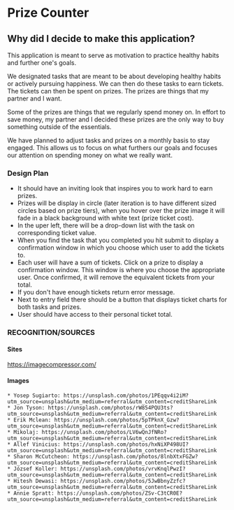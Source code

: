 Prize Counter
=========
## Why did I decide to make this application?

This application is meant to serve as motivation to practice healthy habits and further one's goals.

We designated tasks that are meant to be about developing healthy habits or actively pursuing happiness. We can then do these tasks to earn tickets. The tickets can then be spent on prizes. The prizes are things that my partner and I want.

Some of the prizes are things that we regularly spend money on. In effort to save money, my partner and I decided these prizes are the only way to buy something outside of the essentials.

We have planned to adjust tasks and prizes on a monthly basis to stay engaged. This allows us to focus on what furthers our goals and focuses our attention on spending money on what we really want.

### Design Plan 
* It should have an inviting look that inspires you to work hard to earn prizes.
* Prizes will be display in circle (later iteration is to have different sized circles based on prize tiers), when you hover over the prize image it will fade in a black background with white text (prize ticket cost).
* In the uper left, there will be a drop-down list with the task on corresponding ticket value. 
* When you find the task that you completed you hit submit to display a confirmation window in which you choose which user to add the tickets to. 
* Each user will have a sum of tickets. Click on a prize to display a confirmation window. This window is where you choose the appropriate user. Once confirmed, it will remove the equivalent tickets from your total. 
* If you don't have enough tickets return error message. 
* Next to entry field there should be a button that displays ticket charts for both tasks and prizes.
* User should have access to their personal ticket total.

### RECOGNITION/SOURCES
#### Sites
  https://imagecompressor.com/
#### Images
    * Yosep Sugiarto: https://unsplash.com/photos/1PEqqv4i2iM?utm_source=unsplash&utm_medium=referral&utm_content=creditShareLink
    * Jon Tyson: https://unsplash.com/photos/rW854PQU3ts?utm_source=unsplash&utm_medium=referral&utm_content=creditShareLink
    * Erik Mclean: https://unsplash.com/photos/5pTPknX_Gzw?utm_source=unsplash&utm_medium=referral&utm_content=creditShareLink
    * Mikolaj: https://unsplash.com/photos/LV6wQnJfNRo?utm_source=unsplash&utm_medium=referral&utm_content=creditShareLink
    * Allef Vinicius: https://unsplash.com/photos/hxNiXP498UI?utm_source=unsplash&utm_medium=referral&utm_content=creditShareLink
    * Sharon McCutcheon: https://unsplash.com/photos/8lnbXtxFGZw?utm_source=unsplash&utm_medium=referral&utm_content=creditShareLink
    * József Koller: https://unsplash.com/photos/vrvKnqlPwzI?utm_source=unsplash&utm_medium=referral&utm_content=creditShareLink
    * Hitesh Dewasi: https://unsplash.com/photos/5JwBbnyZzfc?utm_source=unsplash&utm_medium=referral&utm_content=creditShareLink
    * Annie Spratt: https://unsplash.com/photos/ZSv-C3tCR0E?utm_source=unsplash&utm_medium=referral&utm_content=creditShareLink 
